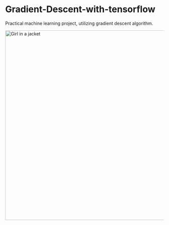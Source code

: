 # Gradient-Descent-with-tensorflow
Practical machine learning project, utilizing gradient descent algorithm.


<img src="https://cdn-images-1.medium.com/max/600/1*iNPHcCxIvcm7RwkRaMTx1g.jpeg" alt="Girl in a jacket" width="600" height="600">
